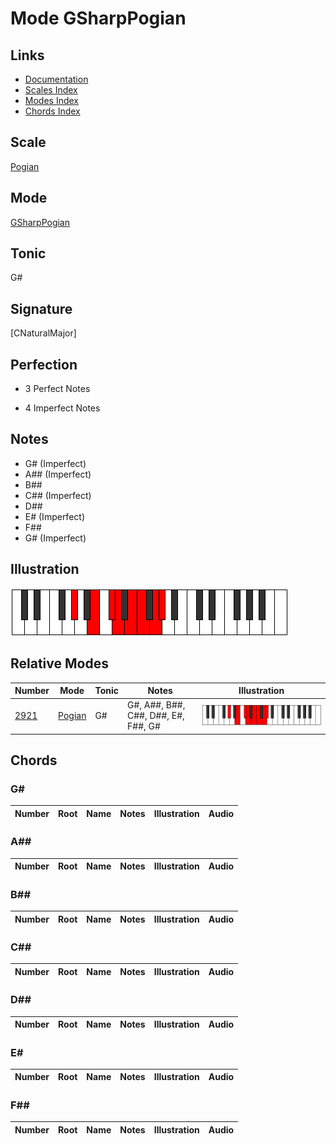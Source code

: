 # Mode GSharpPogian

## Links

- [Documentation](index.md)
- [Scales Index](Scales.md)
- [Modes Index](Modes.md)
- [Chords Index](Chords.md)

## Scale

[Pogian](ScalePogian.md)

## Mode

[GSharpPogian](ModeGSharpPogian.md)

## Tonic

G#

## Signature

[CNaturalMajor]

## Perfection

 - 3 Perfect Notes

 - 4 Imperfect Notes

## Notes

- G# (Imperfect)
- A## (Imperfect)
- B##
- C## (Imperfect)
- D##
- E# (Imperfect)
- F##
- G# (Imperfect)

## Illustration

![GSharpPogian](ModeGSharpPogian.png)

## Relative Modes

| Number | Mode | Tonic | Notes | Illustration |
|--------|------|-------|-------|--------------|
| [2921](https://ianring.com/musictheory/scales/2921) | [Pogian](ModePogian.md) | G# | G#, A##, B##, C##, D##, E#, F##, G# | ![GSharpPogian](ModeGSharpPogian.png) |

## Chords

### G#

| Number | Root | Name | Notes | Illustration | Audio |
|--------|------|------|-------|--------------|-------|

### A##

| Number | Root | Name | Notes | Illustration | Audio |
|--------|------|------|-------|--------------|-------|

### B##

| Number | Root | Name | Notes | Illustration | Audio |
|--------|------|------|-------|--------------|-------|

### C##

| Number | Root | Name | Notes | Illustration | Audio |
|--------|------|------|-------|--------------|-------|

### D##

| Number | Root | Name | Notes | Illustration | Audio |
|--------|------|------|-------|--------------|-------|

### E#

| Number | Root | Name | Notes | Illustration | Audio |
|--------|------|------|-------|--------------|-------|

### F##

| Number | Root | Name | Notes | Illustration | Audio |
|--------|------|------|-------|--------------|-------|

